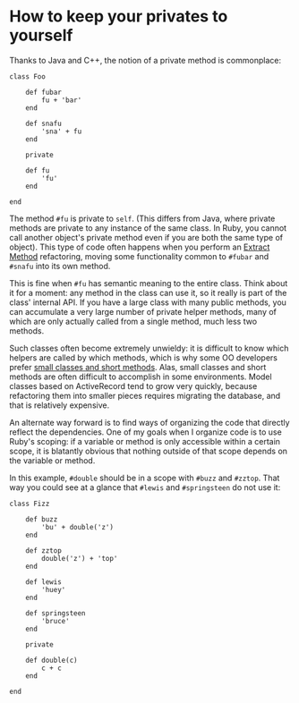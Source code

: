 How to keep your privates to yourself
===

Thanks to Java and C++, the notion of a private method is commonplace:

	class Foo
	
		def fubar
			fu + 'bar'
		end
		
		def snafu
			'sna' + fu
		end
		
		private
		
		def fu
			'fu'
		end
		
	end

The method `#fu` is private to `self`. (This differs from Java, where private methods are private to any instance of the same class. In Ruby, you cannot call another object's private method even if you are both the same type of object). This type of code often happens when you perform an [Extract Method](http://www.refactoring.com/catalog/extractMethod.html) refactoring, moving some functionality common to `#fubar` and `#snafu` into its own method.

This is fine when `#fu` has semantic meaning to the entire class. Think about it for a moment: any method in the class can use it, so it really is part of the class' internal API. If you have a large class with many public methods, you can accumulate a very large number of private helper methods, many of which are only actually called from a single method, much less two methods.

Such classes often become extremely unwieldy: it is difficult to know which helpers are called by which methods, which is why some OO developers prefer [small classes and short methods](http://binstock.blogspot.com/2008/04/perfecting-oos-small-classes-and-short.html "Perfecting OO's Small Classes and Short Methods"). Alas, small classes and short methods are often difficult to accomplish in some environments. Model classes based on ActiveRecord tend to grow very quickly, because refactoring them into smaller pieces requires migrating the database, and that is relatively expensive.

An alternate way forward is to find ways of organizing the code that directly reflect the dependencies. One of my goals when I organize code is to use Ruby's scoping: if a variable or method is only accessible within a certain scope, it is blatantly obvious that nothing outside of that scope depends on the variable or method.

In this example, `#double` should be in a scope with `#buzz` and `#zztop`. That way you could see at a glance that `#lewis` and `#springsteen` do not use it:

	class Fizz
	
		def buzz
			'bu' + double('z')
		end
		
		def zztop
			double('z') + 'top'
		end
		
		def lewis
			'huey'
		end
		
		def springsteen
			'bruce'
		end
		
		private
		
		def double(c)
			c + c
		end
		
	end